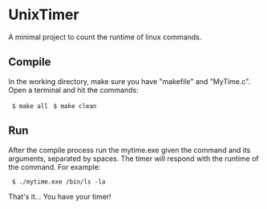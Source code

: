 
# UnixTimer
A minimal project to count the runtime of linux commands.

## Compile
In the working directory, make sure you have "makefile" and "MyTime.c". Open a terminal and hit the commands:

``` $ make all```
``` $ make clean```

## Run

After the compile process run the mytime.exe given the command and its arguments, separated by spaces. The timer will respond with the runtime of the command. For example:

``` $ ./mytime.exe /bin/ls -la```

That's it... You have your timer!
